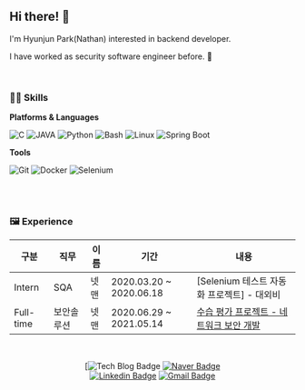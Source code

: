 ## Hi there! 🙌 
I'm Hyunjun Park(Nathan) interested in backend developer.

I have worked as security software engineer before. 🤣

<br/>

### 🐱‍🐉 Skills
**Platforms & Languages**

![C](http://img.shields.io/badge/-C-A8B9CC?style=flat-square&logo=C&logoColor=white)
![JAVA](http://img.shields.io/badge/-JAVA-007396?style=flat-square&logo=JAVA&logoColor=white)
![Python](http://img.shields.io/badge/-Python-3776AB?style=flat-square&logo=Python&logoColor=white)
![Bash](http://img.shields.io/badge/-Bash-4EAA25?style=flat-square&logo=GNU%20Bash&logoColor=white)
![Linux](http://img.shields.io/badge/-Linux-FCC624?style=flat-square&logo=Linux&logoColor=black)
![Spring Boot](http://img.shields.io/badge/-Spring%20Boot-6DB33F?style=flat-square&logo=spring&logoColor=white)  


**Tools**

![Git](http://img.shields.io/badge/-Git-F05032?style=flat-square&logo=Git&logoColor=white)  ![Docker](http://img.shields.io/badge/-Docker-2496ED?style=flat-square&logo=Docker&logoColor=white)  ![Selenium](http://img.shields.io/badge/-Selenium-43B02A?style=flat-square&logo=Selenium&logoColor=white)  
  
<br/>
<br/>

### 🖼 Experience 
| 구분 | 직무 | 이름 |  기간 | 내용 |
| ---- | ---- | ---- | ----------- | ----- |
|Intern  |  SQA |  넷맨 | 2020.03.20 ~ 2020.06.18 | [Selenium 테스트 자동화 프로젝트] - 대외비 |
|Full-time  |보안솔루션 |  넷맨 | 2020.06.29 ~ 2021.05.14 | [수습 평가 프로젝트 - 네트워크 보안 개발](https://github.com/hjun-park/Network-Project-Intern) |


<br/>
<div align=center>

[![Tech Blog Badge](https://blossom6729.tistory.com/)
[![Naver Badge](http://img.shields.io/badge/-Naver%20blog-03C75A?style=flat-square&logo=naver&logoColor=white&link=https://blog.naver.com/tkdldjs35/)](https://blog.naver.com/tkdldjs35/)	
[![Linkedin Badge](https://img.shields.io/badge/-LinkedIn-blue?style=flat-square&logo=Linkedin&logoColor=white&link=https://www.linkedin.com/in/merassom/)](https://www.linkedin.com/in/merassom/)
[![Gmail Badge](https://img.shields.io/badge/Gmail-d14836?style=flat-square&logo=Gmail&logoColor=white&link=mailto:phj0860@gmail.com)](mailto:phj0860@gmail.com)

</div>

  
